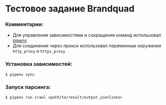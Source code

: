 # Тестовое задание Brandquad

### Комментарии:
* Для управления зависимостями и сокращения команд использовал [pipenv](https://github.com/pypa/pipenv) 
* Для соединения через прокси использовал переменные окружения `http_proxy` и `https_proxy`

### Установка зависимостей:
```
$ pipenv sync
```

### Запуск парсинга:
```
$ pipenv run crawl <path/to/result/output.jsonlines>
```
